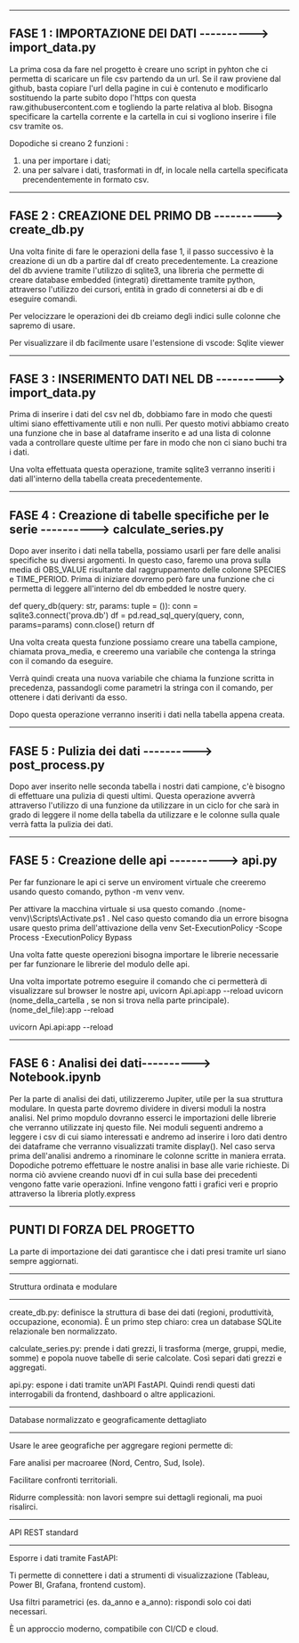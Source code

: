 ------------------------------------------------------------------------------------------------------
FASE 1 : IMPORTAZIONE DEI DATI  ----------> import_data.py
------------------------------------------------------------------------------------------------------

La prima cosa da fare nel progetto è creare uno script in pyhton che ci permetta di scaricare un file csv partendo da un url.
Se il raw proviene dal github, basta copiare l'url della pagine in cui è contenuto e modificarlo sostituendo la parte 
subito dopo l'https con questa raw.githubusercontent.com e togliendo la parte relativa al blob.
Bisogna specificare la cartella corrente e la cartella in cui si vogliono inserire i file csv tramite os.

Dopodiche si creano 2 funzioni :
1) una per importare i dati;
2) una per salvare i dati, trasformati in df, in locale nella cartella specificata precendentemente in formato csv.

------------------------------------------------------------------------------------------------------
FASE 2 : CREAZIONE DEL PRIMO DB  ----------> create_db.py
------------------------------------------------------------------------------------------------------

Una volta finite di fare le operazioni della fase 1, il passo successivo è la creazione di un db a partire dal df creato precedentemente.
La creazione del db avviene tramite l'utilizzo di sqlite3, una libreria che permette di creare database embedded (integrati) direttamente tramite python,
attraverso l'utilizzo dei cursori, entità in grado di connetersi ai db e di eseguire comandi.

Per velocizzare le operazioni dei db creiamo degli indici sulle colonne che sapremo di usare.

Per visualizzare il db facilmente usare l'estensione di vscode: Sqlite viewer

------------------------------------------------------------------------------------------------------
FASE 3 : INSERIMENTO DATI NEL DB  ----------> import_data.py
------------------------------------------------------------------------------------------------------

Prima di inserire i dati del csv nel db, dobbiamo fare in modo che questi ultimi siano effettivamente utili e non nulli.
Per questo motivi abbiamo creato una funzione che in base al dataframe inserito e ad una lista di colonne vada a controllare queste ultime 
per fare in modo che non ci siano buchi tra i dati.

Una volta effettuata questa operazione, tramite sqlite3 verranno inseriti i dati all'interno della tabella creata precedentemente.

------------------------------------------------------------------------------------------------------
FASE 4 : Creazione di tabelle specifiche per le serie  ----------> calculate_series.py
------------------------------------------------------------------------------------------------------

Dopo aver inserito i dati nella tabella, possiamo usarli per fare delle analisi specifiche su diversi argomenti.
In questo caso, faremo una prova sulla media di OBS_VALUE risultante dal raggruppamento delle colonne SPECIES e TIME_PERIOD.
Prima di iniziare dovremo però fare una funzione che ci permetta di leggere all'interno del db embedded le nostre query.

def query_db(query: str, params: tuple = ()):
    conn = sqlite3.connect('prova.db')
    df = pd.read_sql_query(query, conn, params=params)
    conn.close()
    return df

Una volta creata questa funzione possiamo creare una tabella campione, chiamata prova_media, e creeremo una variabile che contenga la stringa con il comando da eseguire.

Verrà quindi creata una nuova variabile che chiama la funzione scritta in precedenza, passandogli come parametri la stringa con il comando, per ottenere i dati derivanti da esso.

Dopo questa operazione verranno inseriti i dati nella tabella appena creata.

------------------------------------------------------------------------------------------------------
FASE 5 : Pulizia dei dati   ----------> post_process.py
------------------------------------------------------------------------------------------------------

Dopo aver inserito nelle seconda tabella i nostri dati campione, c'è bisogno di effettuare una pulizia di questi ultimi.
Questa operazione avverrà attraverso l'utilizzo di una funzione da utilizzare in un ciclo for che sarà in grado di leggere il nome della tabella da utilizzare e le colonne sulla quale verrà fatta la pulizia dei dati.

------------------------------------------------------------------------------------------------------
FASE 5 : Creazione delle api  ----------> api.py
------------------------------------------------------------------------------------------------------

Per far funzionare le api ci serve un enviroment virtuale che creeremo usando questo comando, python -m venv venv.

Per attivare la macchina virtuale si usa questo comando .\(nome-venv)\Scripts\Activate.ps1   . 
Nel caso questo comando dia un errore bisogna usare questo prima dell'attivazione della venv Set-ExecutionPolicy -Scope Process -ExecutionPolicy Bypass

Una volta fatte queste operezioni bisogna importare le librerie necessarie per far funzionare le librerie del modulo delle api.

Una volta importate potremo eseguire il comando che ci permetterà di visualizzare sul browser le nostre api, uvicorn Api.api:app --reload
uvicorn (nome_della_cartella , se non si trova nella parte principale).(nome_del_file):app --reload

uvicorn Api.api:app --reload

------------------------------------------------------------------------------------------------------
FASE 6 : Analisi dei dati----------> Notebook.ipynb
------------------------------------------------------------------------------------------------------

Per la parte di analisi dei dati, utilizzeremo Jupiter, utile per la sua struttura modulare.
In questa parte dovremo dividere in diversi moduli la nostra analisi.
Nel primo mopdulo dovranno esserci le importazioni delle librerie che verranno utilizzate inj questo file.
Nei moduli seguenti andremo a leggere i csv di cui siamo interessati e andremo ad inserire i loro dati dentro dei dataframe che verranno visualizzati tramite display().
Nel caso serva prima dell'analisi andremo a rinominare le colonne scritte in maniera errata.
Dopodiche potremo effettuare le nostre analisi in base alle varie richieste. 
Di norma ciò avviene creando nuovi df in cui sulla base dei precedenti vengono fatte varie operazioni.
Infine vengono fatti i grafici veri e proprio attraverso la libreria plotly.express




------------------------------------------------------------------------------------------------------
PUNTI DI FORZA DEL PROGETTO
------------------------------------------------------------------------------------------------------

La parte di importazione dei dati garantisce che i dati presi tramite url siano sempre aggiornati.

-------------------------------------------------------------------------------------------------------

Struttura ordinata e modulare

-------------------------------------------------------------------------------------------------------

create_db.py: definisce la struttura di base dei dati (regioni, produttività, occupazione, economia). È un primo step chiaro: crea un database SQLite relazionale ben normalizzato.

calculate_series.py: prende i dati grezzi, li trasforma (merge, gruppi, medie, somme) e popola nuove tabelle di serie calcolate. Così separi dati grezzi e aggregati.

api.py: espone i dati tramite un’API FastAPI. Quindi rendi questi dati interrogabili da frontend, dashboard o altre applicazioni.

-------------------------------------------------------------------------------------------------------

Database normalizzato e geograficamente dettagliato

-------------------------------------------------------------------------------------------------------

Usare le aree geografiche per aggregare regioni permette di:

Fare analisi per macroaree (Nord, Centro, Sud, Isole).

Facilitare confronti territoriali.

Ridurre complessità: non lavori sempre sui dettagli regionali, ma puoi risalirci.

-------------------------------------------------------------------------------------------------------

API REST standard

-------------------------------------------------------------------------------------------------------

Esporre i dati tramite FastAPI:

Ti permette di connettere i dati a strumenti di visualizzazione (Tableau, Power BI, Grafana, frontend custom).

Usa filtri parametrici (es. da_anno e a_anno): rispondi solo coi dati necessari.

È un approccio moderno, compatibile con CI/CD e cloud.

